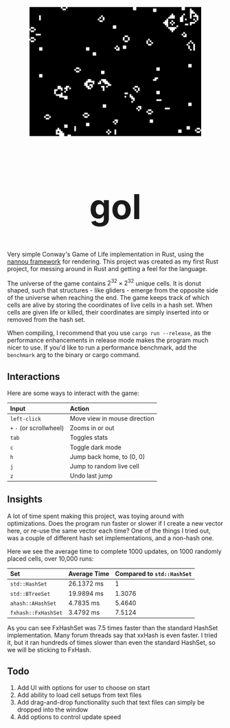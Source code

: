 <div align="center"> <img src="gol.webp" alt="screenshot" width="400"/> </div>
<div align="center" style="font-size: 40px;">

# gol

</div>

Very simple Conway's Game of Life implementation in Rust, using the [nannou framework](https://github.com/nannou-org/nannou) for rendering. This project was created as my first Rust project, for messing around in Rust and getting a feel for the language.

The universe of the game contains $2^{32} \times 2^{32}$ unique cells. It is donut shaped, such that structures - like gliders - emerge from the opposite side of the universe when reaching the end. The game keeps track of which cells are alive by storing the coordinates of live cells in a hash set. When cells are given life or killed, their coordinates are simply inserted into or removed from the hash set.

When compiling, I recommend that you use `cargo run --release`, as the performance enhancements in release mode makes the program much nicer to use. If you'd like to run a performance benchmark, add the `benchmark` arg to the binary or cargo command.

## Interactions

Here are some ways to interact with the game:

| Input                    | Action                       |
| :----------------------- | :--------------------------- |
| `left-click`             | Move view in mouse direction |
| `+` `-` (or scrollwheel) | Zooms in or out              |
| `tab`                    | Toggles stats                |
| `c`                      | Toggle dark mode             |
| `h`                      | Jump back home, to (0, 0)    |
| `j`                      | Jump to random live cell     |
| `z`                      | Undo last jump               |

## Insights

A lot of time spent making this project, was toying around with optimizations. Does the program run faster or slower if I create a new vector here, or re-use the same vector each time? One of the things I tried out, was a couple of different hash set implementations, and a non-hash one.

Here we see the average time to complete 1000 updates, on 1000 randomly placed cells, over 10,000 runs:

| Set                 | Average Time | Compared to `std::HashSet` |
| :------------------ | :----------- | :------------------------- |
| `std::HashSet`      | 26.1372 ms   | 1                          |
| `std::BTreeSet`     | 19.9894 ms   | 1.3076                     |
| `ahash::AHashSet`   | 4.7835 ms    | 5.4640                     |
| `fxhash::FxHashSet` | 3.4792 ms    | 7.5124                     |

As you can see FxHashSet was 7.5 times faster than the standard HashSet implementation. Many forum threads say that xxHash is even faster. I tried it, but it ran hundreds of times slower than even the standard HashSet, so we will be sticking to FxHash.

## Todo

1. Add UI with options for user to choose on start
2. Add ability to load cell setups from text files
3. Add drag-and-drop functionality such that text files can simply be dropped into the window
4. Add options to control update speed
